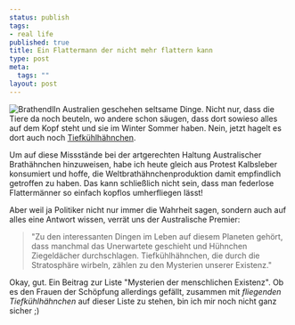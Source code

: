 ```yaml
--- 
status: publish
tags: 
- real life
published: true
title: Ein Flattermann der nicht mehr flattern kann
type: post
meta: 
  tags: ""
layout: post
---
```

<img src="http://fredericiana.de/uploads/050210brathuhn.jpg" alt="Brathendl" class="alignright" />In Australien geschehen seltsame Dinge. Nicht nur, dass die Tiere da noch beuteln, wo andere schon säugen, dass dort sowieso alles auf dem Kopf steht und sie im Winter Sommer haben. Nein, jetzt hagelt es dort auch noch <a href="http://www.sueddeutsche.de/,panm2/panorama/artikel/541/47494/">Tiefkühlhähnchen</a>.

Um auf diese Missstände bei der artgerechten Haltung Australischer Brathähnchen hinzuweisen, habe ich heute gleich aus Protest Kalbsleber konsumiert und hoffe, die Weltbrathähnchenproduktion damit empfindlich getroffen zu haben. Das kann schließlich nicht sein, dass man federlose Flattermänner so einfach kopflos umherfliegen lässt!

Aber weil ja Politiker nicht nur immer die Wahrheit sagen, sondern auch auf alles eine Antwort wissen, verrät uns der Australische Premier:
<blockquote>"Zu den interessanten Dingen im Leben auf diesem Planeten gehört, dass manchmal das Unerwartete geschieht und Hühnchen Ziegeldächer durchschlagen. Tiefkühlhähnchen, die durch die Stratosphäre wirbeln, zählen zu den Mysterien unserer Existenz."</blockquote>

Okay, gut. Ein Beitrag zur Liste "Mysterien der menschlichen Existenz". Ob es den Frauen der Schöpfung allerdings gefällt, zusammen mit <em>fliegenden Tiefkühlhähnchen</em> auf dieser Liste zu stehen, bin ich mir noch nicht ganz sicher ;)
